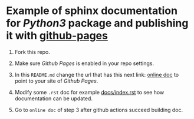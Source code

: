 # Example of sphinx documentation for *Python3* package and publishing it with [github-pages](https://pages.github.com/)

1. Fork this repo.

2. Make sure *Github Pages* is enabled in your repo settings.

3. In this `README.md` change the url that has this next link: [online doc](https://palmoreck.github.io/example-python-package-and-sphinx-doc/) to point to your site of *Github Pages*.

4. Modify some `.rst` doc for example [docs/index.rst](docs/index.rst) to see how documentation can be updated.

5. Go to `online doc` of step 3 after github actions succeed building doc.

